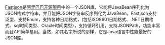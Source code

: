 [Fastjson](https://github.com/alibaba/fastjson)是[阿里巴巴开源项目](https://github.com/alibaba/)中的一个JSON库，它能将JavaBean序列化为JSON格式字符串，并且能把JSON字符串反序列化为JavaBean。Fastjson支持泛型，支持Enum，支持各种日期格式，(包括ISO8601日期格式、.NET日期格式、sql时间类型、Oracle时间类型），支持循环引用，支持JSONPath，功能丰富而且API简单易用。当然，如其名字所说的那样，它是Java语言中性能最好的JSON库。